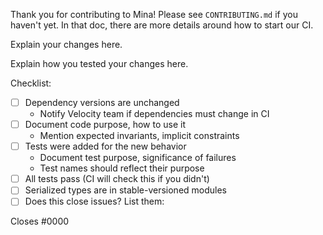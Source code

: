 Thank you for contributing to Mina! Please see `CONTRIBUTING.md` if you haven't
yet. In that doc, there are more details around how to start our CI.

Explain your changes here.

Explain how you tested your changes here.

Checklist:

- [ ] Dependency versions are unchanged
  - Notify Velocity team if dependencies must change in CI
- [ ] Document code purpose, how to use it
  - Mention expected invariants, implicit constraints
- [ ] Tests were added for the new behavior
  - Document test purpose, significance of failures
  - Test names should reflect their purpose
- [ ] All tests pass (CI will check this if you didn't)
- [ ] Serialized types are in stable-versioned modules
- [ ] Does this close issues? List them:

Closes #0000
